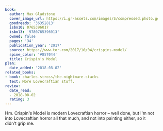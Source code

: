 ```yaml
---
book:
  author: Max Gladstone
  cover_image_url: https://i.gr-assets.com/images/S/compressed.photo.goodreads.com/books/1507127832l/36352813._SY475_.jpg
  goodreads: '36352813'
  isbn10: 0765396017
  isbn13: '9780765396013'
  owned: false
  pages: '34'
  publication_year: '2017'
  source: https://www.tor.com/2017/10/04/crispins-model/
  spine_color: '#857044'
  title: Crispin's Model
plan:
  date_added: '2018-08-02'
related_books:
- book: charles-stross/the-nightmare-stacks
  text: More Lovecraftian stuff.
review:
  date_read:
  - 2018-08-02
  rating: 3
---
```


Hm. 
Crispin's Model
is modern Lovecraftian horror – well done, but I'm not into Lovecraftian horror all that much, and not into painting either, so it didn't grip me.
